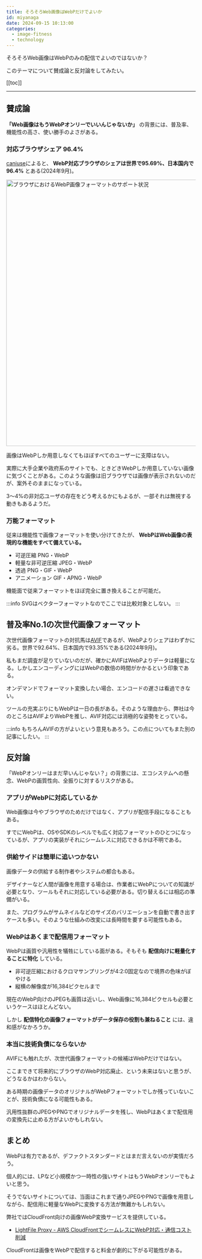 ```yaml
---
title: そろそろWeb画像はWebPだけでよいか
id: miyanaga
date: 2024-09-15 10:13:00
categories:
  - image-fitness
  - technology
---
```


そろそろWeb画像はWebPのみの配信でよいのではないか？

このテーマについて賛成論と反対論をしてみたい。

[[toc]]

---

## 賛成論

**「Web画像はもうWebPオンリーでいいんじゃないか」** の背景には、普及率、機能性の高さ、使い勝手のよさがある。

### 対応ブラウザシェア 96.4%

[caniuse](https://caniuse.com/webp)によると、 **WebP対応ブラウザのシェアは世界で95.69%、日本国内で96.4%** とある(2024年9月)。

<img src="https://assets.ideamans.com/miyanaga/images/2024/09/web-p-image-format-browser-support.png" alt="ブラウザにおけるWebP画像フォーマットのサポート状況" width="1600" height="707" />

画像はWebPしか用意しなくてもほぼすべてのユーザーに支障はない。

実際に大手企業や政府系のサイトでも、ときどきWebPしか用意していない画像に気づくことがある。このような画像は旧ブラウザでは画像が表示されないのだが、案外そのままになっている。

3〜4%の非対応ユーザの存在をどう考えるかにもよるが、一部それは無視する動きもあるようだ。

### 万能フォーマット

従来は機能性で画像フォーマットを使い分けてきたが、 **WebPはWeb画像の表現的な機能をすべて備えている。**

- 可逆圧縮 PNG・WebP
- 軽量な非可逆圧縮 JPEG・WebP
- 透過 PNG・GIF・WebP
- アニメーション GIF・APNG・WebP

機能面で従来フォーマットをほぼ完全に置き換えることが可能だ。

:::info
SVGはベクターフォーマットなのでここでは比較対象としない。
:::

## 普及率No.1の次世代画像フォーマット

次世代画像フォーマットの対抗馬は[AVIF](https://caniuse.com/avif)であるが、WebPよりシェアはわずかに劣る。世界で92.64%、日本国内で93.35%である(2024年9月)。

私もまだ調査が足りていないのだが、確かにAVIFはWebPよりデータは軽量になる。しかしエンコーディングにはWebPの数倍の時間がかかるという印象である。

オンデマンドでフォーマット変換したい場合、エンコードの遅さは看過できない。

ツールの充実ぶりにもWebPは一日の長がある。そのような理由から、弊社は今のところはAVIFよりWebPを推し、AVIF対応には消極的な姿勢をとっている。

:::info
もちろんAVIFの方がよいという意見もあろう。この点についてもまた別の記事にしたい。
:::

## 反対論

「WebPオンリーはまだ早いんじゃない？」の背景には、エコシステムへの懸念、WebPの画質性向、全振りに対するリスクがある。

### アプリがWebPに対応しているか

Web画像は今やブラウザのためだけではなく、アプリが配信手段になることもある。

すでにWebPは、OSやSDKのレベルでも広く対応フォーマットのひとつになっているが、アプリの実装がそれにシームレスに対応できるかは不明である。

### 供給サイドは簡単に追いつかない

画像データの供給する制作者やシステムの都合もある。

デザイナーなど人間が画像を用意する場合は、作業者にWebPについての知識が必要となり、ツールもそれに対応している必要がある。切り替えるには相応の準備がいる。

また、プログラムがサムネイルなどのサイズのバリエーションを自動で書き出すケースも多い。そのような仕組みの改変には長時間を要する可能性もある。

### WebPはあくまで配信用フォーマット

WebPは画質や汎用性を犠牲にしている面がある。そもそも **配信向けに軽量化することに特化** している。

- 非可逆圧縮におけるクロマサンプリングが4:2:0固定なので境界の色味がぼやける
- 縦横の解像度が16,384ピクセルまで

現在のWebP向けのJPEGも画質は近いし、Web画像に16,384ピクセルも必要というケースはほとんどない。

しかし **配信特化の画像フォーマットがデータ保存の役割も兼ねること** には、違和感がなかろうか。

### 本当に技術負債にならないか

AVIFにも触れたが、次世代画像フォーマットの候補はWebPだけではない。

ここまできて将来的にブラウザのWebP対応廃止、という未来はないと思うが、どうなるかはわからない。

ある時期の画像データのオリジナルがWebPフォーマットでしか残っていないことが、技術負債になる可能性もある。

汎用性抜群のJPEGやPNGでオリジナルデータを残し、WebPはあくまで配信用の変換先に止める方がよいかもしれない。

## まとめ

WebPは有力であるが、デファクトスタンダードとはまだ言えないのが実情だろう。

個人的には、LPなど小規模かつ一時性の強いサイトはもうWebPオンリーでもよいと思う。

そうでないサイトについては、当面はこれまで通りJPEGやPNGで画像を用意しながら、配信用に軽量なWebPに変換する方法が無難かもしれない。

弊社ではCloudFront向けの画像WebP変換サービスを提供している。

- [LightFile Proxy - AWS CloudFrontでシームレスにWebP対応・通信コスト削減](https://www.lightfile-proxy.net/)

CloudFrontは画像をWebPで配信すると料金が劇的に下がる可能性がある。
